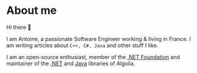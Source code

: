 # About me

Hi there 👋

I am Antoine, a passionate Software Engineer working & living in France.
I am writing articles about `C++, C#, Java` and other stuff I like.

I am an open-source enthusiast, member of the [.NET Foundation](https://dotnetfoundation.org/) and maintainer of the [.NET](https://github.com/algolia/algoliasearch-client-csharp) and [Java](https://github.com/algolia/algoliasearch-client-java-2) libraries of Algolia.

